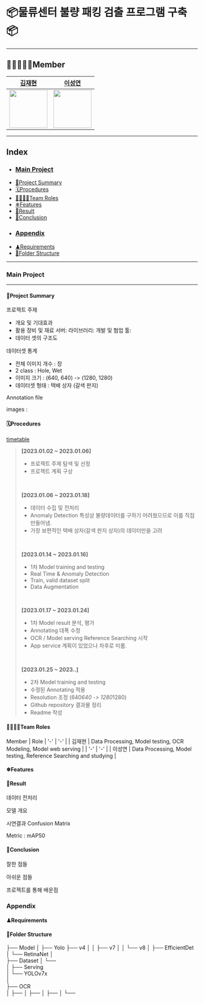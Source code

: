 
# 📦물류센터 불량 패킹 검출 프로그램 구축📦
***
## 👨🏿‍🤝‍👨🏿Member
[김재현](https://github.com/jh941213) | [이성연](https://github.com/deepshadow25)
:-: | :-: 
<img src="https://user-images.githubusercontent.com/115054681/214764862-b2a12ce8-50e6-46bb-b020-db979ebe8713.jpg" width="100" height="100"/>|<img src="https://user-images.githubusercontent.com/115054681/214764898-9d3809a4-b20d-48f6-b911-b9521355fc51.png" width="100" height="100">
***				
## Index
- ### [Main Project](#main-project)
- [📝Project Summary](#project-summary)
- [🗓Procedures](#procedures)
- [👨‍👩‍👧‍👧Team Roles](#team-roles)
- [❄Features](#features)
- [🏁Result](#result)
- [🤍Conclusion](#conclusion)
- ### [Appendix](#appendix)
- [♟Requirements](#requirements)
- [📁Folder Structure](#folder-structure)
***
### Main Project
***
#### 📝Project Summary
프로젝트 주제
- 개요 및 기대효과
- 활용 장비 및 재료
서버:
라이브러리: 
개발 및 협업 툴: 
- 데이터 셋의 구조도

데이터셋 통계
- 전체 이미지 개수 : 장
- 2 class : Hole, Wet
- 이미지 크기 : (640, 640) -> (1280, 1280)
- 데이터셋 형태 : 택배 상자 (갈색 판지)

Annotation file




images :


#### 🗓Procedures

[timetable](https://timetreeapp.com/calendars/Bs7yrwhD6Q5H)

>**[2023.01.02 ~ 2023.01.06]**
>- 프로젝트 주제 탐색 및 선정
>- 프로젝트 계획 구상
><br>
>
>**[2023.01.06 ~ 2023.01.18]**
>- 데이터 수집 및 전처리
>  - Anomaly Detection 특성상 불량데이터를 구하기 어려웠으므로 이를 직접 만들어냄.
>  - 가장 보편적인 택배 상자(갈색 판지 상자)의 데이터만을 고려
><br>
>
>**[2023.01.14 ~ 2023.01.16]**
>- 1차 Model training and testing
>  - Real Time & Anomaly Detection
>  - Train, valid dataset split
>  - Data Augmentation
><br>
>
>**[2023.01.17 ~ 2023.01.24]**
>- 1차 Model result 분석, 평가
>  - Annotating 대폭 수정 
>- OCR / Model serving Reference Searching 시작
>  - App service 계획이 있었으나 차후로 미룸.
><br>
>
>**[2023.01.25 ~ 2023..]**  
>- 2차 Model training and testing
>  - 수정된 Annotating 적용
>  - Resolution 조정 (640*640 -> 1280*1280)
>- Github repository 결과물 정리
>  - Readme 작성


#### 👨‍👩‍👧‍👧Team Roles

 Member | Role |
 '-' | '-' |
| 김재현 | Data Processing, Model testing, OCR Modeling, Model web serving |
| '-' | '-' |
| 이성연 | Data Processing,  Model testing, Reference Searching and studying |


#### ❄Features


#### 🏁Result


데이터 전처리

			
모델 개요


시연결과
Confusion Matrix


				
Metric : mAP50


#### 🤍Conclusion

잘한 점들

아쉬운 점들

프로젝트를 통해 배운점

### Appendix

#### ♟Requirements

#### 📁Folder Structure
├── Model
│     ├── Yolo  ├── v4
│     │		├── v7
│     │		└── v8
│     ├── EfficientDet 
│     └── RetinaNet
│  
├── Dataset
│     └──   
│ 
├── Serving  
│     └── YOLOv7x  
│   
├── OCR  
│     ├── 
│     ├── 
│     ├── 
│     └── 

